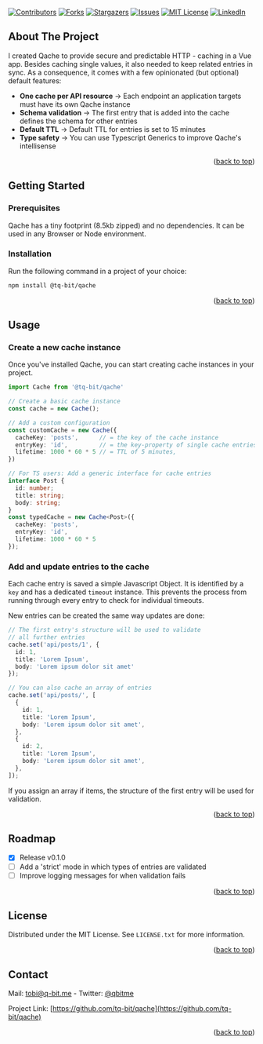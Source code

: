 <div id="top"></div>

[![Contributors][contributors-shield]][contributors-url]
[![Forks][forks-shield]][forks-url]
[![Stargazers][stars-shield]][stars-url]
[![Issues][issues-shield]][issues-url]
[![MIT License][license-shield]][license-url]
[![LinkedIn][linkedin-shield]][linkedin-url]

<!-- ABOUT THE PROJECT -->
## About The Project

I created Qache to provide secure and predictable HTTP - caching in a Vue app. Besides caching single values, it also needed to keep related entries in sync. As a consequence, it comes with a few opinionated (but optional) default features:

- **One cache per API resource** -> Each endpoint an application targets must have its own Qache instance
- **Schema validation** -> The first entry that is added into the cache defines the schema for other entries
- **Default TTL** -> Default TTL for entries is set to 15 minutes
- **Type safety** -> You can use Typescript Generics to improve Qache's intellisense

<p align="right">(<a href="#top">back to top</a>)</p>



<!-- GETTING STARTED -->
## Getting Started

### Prerequisites

Qache has a tiny footprint (8.5kb zipped) and no dependencies. It can be used in any Browser or Node environment.

### Installation

Run the following command in a project of your choice:

```bash
npm install @tq-bit/qache
```

<p align="right">(<a href="#top">back to top</a>)</p>



<!-- USAGE EXAMPLES -->
## Usage


### Create a new cache instance

Once you've installed Qache, you can start creating cache instances in your project.

```ts
import Cache from '@tq-bit/qache'

// Create a basic cache instance
const cache = new Cache();

// Add a custom configuration
const customCache = new Cache({
  cacheKey: 'posts',      // = the key of the cache instance
  entryKey: 'id',         // = the key-property of single cache entries
  lifetime: 1000 * 60 * 5 // = TTL of 5 minutes,
})

// For TS users: Add a generic interface for cache entries
interface Post {
  id: number;
  title: string;
  body: string;
}
const typedCache = new Cache<Post>({
  cacheKey: 'posts',
  entryKey: 'id',
  lifetime: 1000 * 60 * 5
});
```

### Add and update entries to the cache

Each cache entry is saved a simple Javascript Object. It is identified by a `key` and has a dedicated `timeout` instance. This prevents the process from running through every entry to check for individual timeouts.

New entries can be created the same way updates are done:

```ts
// The first entry's structure will be used to validate
// all further entries
cache.set('api/posts/1', {
  id: 1,
  title: 'Lorem Ipsum',
  body: 'Lorem ipsum dolor sit amet'
});

// You can also cache an array of entries
cache.set('api/posts/', [
  {
    id: 1,
    title: 'Lorem Ipsum',
    body: 'Lorem ipsum dolor sit amet',
  },
  {
    id: 2,
    title: 'Lorem Ipsum',
    body: 'Lorem ipsum dolor sit amet',
  },
]);
```

If you assign an array if items, the structure of the first entry will be used for validation.

<p align="right">(<a href="#top">back to top</a>)</p>



<!-- ROADMAP -->
## Roadmap

- [x] Release v0.1.0
- [ ] Add a 'strict' mode in which types of entries are validated
- [ ] Improve logging messages for when validation fails

<p align="right">(<a href="#top">back to top</a>)</p>

<!-- LICENSE -->
## License

Distributed under the MIT License. See `LICENSE.txt` for more information.

<p align="right">(<a href="#top">back to top</a>)</p>



<!-- CONTACT -->
## Contact

Mail: [tobi@q-bit.me](mailto:tobi@q-bit.me) - Twitter: [@qbitme](https://twitter.com/qbitme)

Project Link: [https://github.com/tq-bit/qache](https://github.com/tq-bit/qache)

<p align="right">(<a href="#top">back to top</a>)</p>



<!-- MARKDOWN LINKS & IMAGES -->
<!-- https://www.markdownguide.org/basic-syntax/#reference-style-links -->
[contributors-shield]: https://img.shields.io/github/contributors/tq-bit/qache.svg?style=for-the-badge
[contributors-url]: https://github.com/tq-bit/qache/graphs/contributors
[forks-shield]: https://img.shields.io/github/forks/tq-bit/qache.svg?style=for-the-badge
[forks-url]: https://github.com/tq-bit/qache/network/members
[stars-shield]: https://img.shields.io/github/stars/tq-bit/qache?style=for-the-badge
[stars-url]: https://github.com/tq-bit/qache/stargazers
[issues-shield]: https://img.shields.io/github/issues/tq-bit/qache.svg?style=for-the-badge
[issues-url]: https://github.com/tq-bit/qache/issues
[license-shield]: https://img.shields.io/github/license/tq-bit/qache.svg?style=for-the-badge
[license-url]: https://github.com/tq-bit/qache/blob/master/LICENSE.txt
[linkedin-shield]: https://img.shields.io/badge/-LinkedIn-black.svg?style=for-the-badge&logo=linkedin&colorB=555
[linkedin-url]: https://linkedin.com/in/othneildrew
[product-screenshot]: images/screenshot.png
